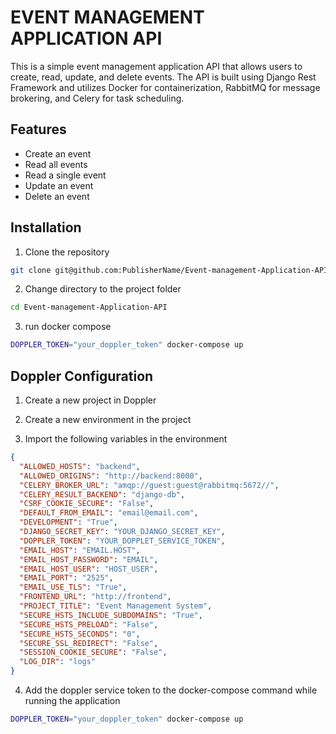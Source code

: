 # EVENT MANAGEMENT APPLICATION API
This is a simple event management application API that allows users to create, read, update, and delete events. The API is built using Django Rest Framework and utilizes Docker for containerization, RabbitMQ for message brokering, and Celery for task scheduling.

## Features
- Create an event
- Read all events
- Read a single event
- Update an event
- Delete an event

## Installation
1. Clone the repository
```bash
git clone git@github.com:PublisherName/Event-management-Application-API.git
```
2. Change directory to the project folder
```bash
cd Event-management-Application-API
```
3. run docker compose
```bash
DOPPLER_TOKEN="your_doppler_token" docker-compose up
```

## Doppler Configuration

1. Create a new project in Doppler

2. Create a new environment in the project

3. Import the following variables in the environment

```json
{
  "ALLOWED_HOSTS": "backend",
  "ALLOWED_ORIGINS": "http://backend:8000",
  "CELERY_BROKER_URL": "amqp://guest:guest@rabbitmq:5672//",
  "CELERY_RESULT_BACKEND": "django-db",
  "CSRF_COOKIE_SECURE": "False",
  "DEFAULT_FROM_EMAIL": "email@email.com",
  "DEVELOPMENT": "True",
  "DJANGO_SECRET_KEY": "YOUR_DJANGO_SECRET_KEY",
  "DOPPLER_TOKEN": "YOUR_DOPPLET_SERVICE_TOKEN",
  "EMAIL_HOST": "EMAIL.HOST",
  "EMAIL_HOST_PASSWORD": "EMAIL",
  "EMAIL_HOST_USER": "HOST_USER",
  "EMAIL_PORT": "2525",
  "EMAIL_USE_TLS": "True",
  "FRONTEND_URL": "http://frontend",
  "PROJECT_TITLE": "Event Management System",
  "SECURE_HSTS_INCLUDE_SUBDOMAINS": "True",
  "SECURE_HSTS_PRELOAD": "False",
  "SECURE_HSTS_SECONDS": "0",
  "SECURE_SSL_REDIRECT": "False",
  "SESSION_COOKIE_SECURE": "False",
  "LOG_DIR": "logs"
}
```

4. Add the doppler service token to the docker-compose command while running the application

```bash
DOPPLER_TOKEN="your_doppler_token" docker-compose up
```
